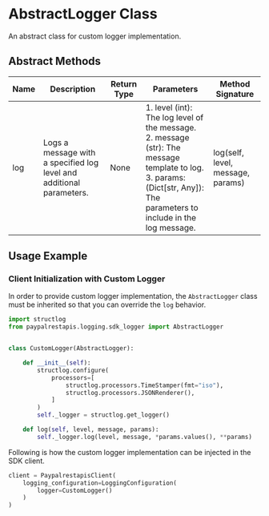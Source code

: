 
# AbstractLogger Class

An abstract class for custom logger implementation.

## Abstract Methods

| Name | Description | Return Type | Parameters | Method Signature |
|  --- | --- | --- | --- | --- |
| log | Logs a message with a specified log level and additional parameters. | None | 1. level (int): The log level of the message.<br>2. message (str): The message template to log.<br>3. params: (Dict[str, Any]): The parameters to include in the log message. | log(self, level, message, params) |

## Usage Example

### Client Initialization with Custom Logger

In order to provide custom logger implementation, the `AbstractLogger` class must be inherited so that you can override the `log` behavior.

```python
import structlog
from paypalrestapis.logging.sdk_logger import AbstractLogger


class CustomLogger(AbstractLogger):

    def __init__(self):
        structlog.configure(
            processors=[
                structlog.processors.TimeStamper(fmt="iso"),
                structlog.processors.JSONRenderer(),
            ]
        )
        self._logger = structlog.get_logger()

    def log(self, level, message, params):
        self._logger.log(level, message, *params.values(), **params)
```

Following is how the custom logger implementation can be injected in the SDK client.

```python
client = PaypalrestapisClient(
    logging_configuration=LoggingConfiguration(
        logger=CustomLogger()
    )
)
```

